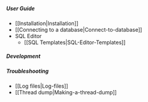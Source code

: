 ##### User Guide
- [[Installation|Installation]]
- [[Connecting to a database|Connect-to-database]]
- SQL Editor
  - [[SQL Templates|SQL-Editor-Templates]]

##### Development

##### Troubleshooting
- [[Log files|Log-files]]
- [[Thread dump|Making-a-thread-dump]]